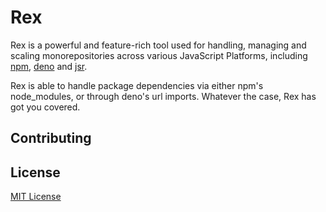 # Rex

Rex is a powerful and feature-rich tool used for handling, managing and scaling monorepositories across various JavaScript Platforms, including [npm](https://npmjs.com), [deno](https://deno.land) and [jsr](https://jsr.io).

Rex is able to handle package dependencies via either npm's node_modules, or through deno's url imports.
Whatever the case, Rex has got you covered.

## Contributing

## License

[MIT License](./LICENSE)
